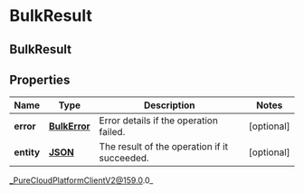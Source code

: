 # BulkResult

## BulkResult

## Properties

|Name | Type | Description | Notes|
|------------ | ------------- | ------------- | -------------|
| **error** | [**BulkError**](BulkError) | Error details if the operation failed. | [optional] |
| **entity** | [**JSON**]() | The result of the operation if it succeeded. | [optional] |



_PureCloudPlatformClientV2@159.0.0_
